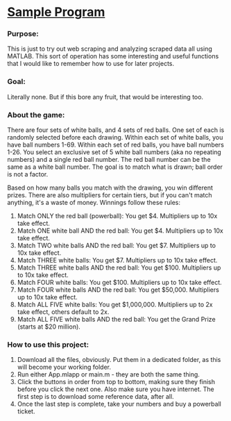 # <ins> Sample Program </ins>

### Purpose: 
This is just to try out web scraping and analyzing scraped data all using MATLAB.
This sort of operation has some interesting and useful functions that I would like
to remember how to use for later projects.

### Goal:
Literally none. But if this bore any fruit, that would be interesting too.

### About the game:
There are four sets of white balls, and 4 sets of red balls. One set of each is randomly selected before each drawing.
Within each set of white balls, you have ball numbers 1-69. Within each set of red balls, you have ball numbers 1-26.
You select an exclusive set of 5 white ball numbers (aka no repeating numbers) and a single red ball number.
The red ball number can be the same as a white ball number. The goal is to match what is drawn; ball order is not a factor.

Based on how many balls you match with the drawing, you win different prizes. There are also multipliers for certain tiers,
but if you can't match anything, it's a waste of money. Winnings follow these rules:

1. Match ONLY the red ball (powerball):             You get $4. Multipliers up to 10x take effect.
2. Match ONE white ball AND the red ball:           You get $4. Multipliers up to 10x take effect.
3. Match TWO white balls AND the red ball:          You get $7. Multipliers up to 10x take effect.
4. Match THREE white balls:                         You get $7. Multipliers up to 10x take effect.
5. Match THREE white balls AND the red ball:        You get $100. Multipliers up to 10x take effect.
6. Match FOUR white balls:                          You get $100. Multipliers up to 10x take effect.
7. Match FOUR white balls AND the red ball:         You get $50,000. Multipliers up to 10x take effect.
8. Match ALL FIVE white balls:                      You get $1,000,000. Multipliers up to 2x take effect, others default to 2x.
9. Match ALL FIVE white balls AND the red ball:     You get the Grand Prize (starts at $20 million).

### How to use this project:
1. Download all the files, obviously. Put them in a dedicated folder,
    as this will become your working folder.
2. Run either App.mlapp or main.m - they are both the same thing.
3. Click the buttons in order from top to bottom, making sure they finish
    before you click the next one. Also make sure you have internet. The first
    step is to download some reference data, after all.
4. Once the last step is complete, take your numbers and buy a powerball ticket.